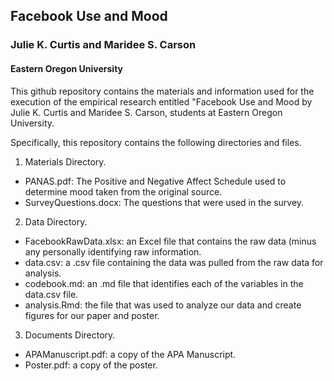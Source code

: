 ## Facebook Use and Mood

### Julie K. Curtis and Maridee S. Carson

#### Eastern Oregon University

This github repository contains the materials and information used for the execution of the empirical research entitled "Facebook Use and Mood by Julie K. Curtis and Maridee S. Carson, students at Eastern Oregon University. 

Specifically, this repository contains the following directories and files.

1. Materials Directory.
  * PANAS.pdf: The Positive and Negative Affect Schedule used to determine mood taken from the original source. 
  * SurveyQuestions.docx: The questions that were used in the survey.
2. Data Directory.
  * FacebookRawData.xlsx: an Excel file that contains the raw data (minus any personally identifying raw information.
  * data.csv: a .csv file containing the data was pulled from the raw data for analysis.  
  * codebook.md: an .md file that identifies each of the variables in the data.csv file. 
  * analysis.Rmd: the file that was used to analyze our data and create figures for our paper and poster. 
3. Documents Directory.
  * APAManuscript.pdf: a copy of the APA Manuscript.
  * Poster.pdf: a copy of the poster.
